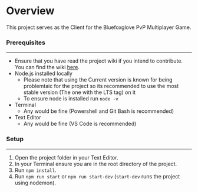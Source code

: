 # Overview

This project serves as the Client for the Bluefoxglove PvP Multiplayer Game.

### Prerequisites

---

- Ensure that you have read the project wiki if you intend to contribute. You can find the wiki [here](https://gitlab.ardentheartgames.com/neutral-good-mentorship-public/blue-foxglove/blue-foxglove-client/-/wikis/home).
- Node.js installed locally
  - Please note that using the Current version is known for being problemtaic for the project so its recommended to use the most stable version (The one with the LTS tag) on it
  - To ensure node is installed run `node -v`
- Terminal
  - Any would be fine (Powershell and Git Bash is recommended)
- Text Editor
  - Any would be fine (VS Code is recommended)

### Setup

---

1. Open the project folder in your Text Editor.
2. In your Terminal ensure you are in the root directory of the project.
3. Run `npm install`.
4. Run `npm run start` or `npm run start-dev` (`start-dev` runs the project using nodemon).

